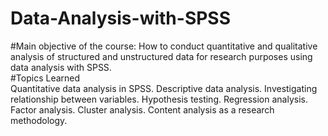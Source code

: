 # Data-Analysis-with-SPSS

#Main objective of the course:
How to conduct quantitative and qualitative analysis of structured and unstructured data for research purposes using data analysis with SPSS.  
#Topics Learned  
Quantitative data analysis in SPSS. 
Descriptive data analysis. 
Investigating relationship between variables. 
Hypothesis testing. Regression analysis. 
Factor analysis. Cluster analysis.
Content analysis as a research methodology.
